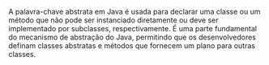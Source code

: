 A palavra-chave abstrata em Java é usada para declarar uma classe ou um método que não pode ser instanciado diretamente
ou deve ser implementado por subclasses, respectivamente. É uma parte fundamental do mecanismo de abstração do Java, 
permitindo que os desenvolvedores definam classes abstratas e métodos que fornecem um plano para outras classes.
